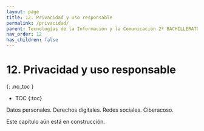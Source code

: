 ```yaml
---
layout: page
title: 12. Privacidad y uso responsable
permalink: /privacidad/
parent: Tecnologías de la Información y la Comunicación 2º BACHILLERATO
nav_order: 12
has_children: false
---
```


# 12. Privacidad y uso responsable
{: .no_toc }

- TOC
{:toc}

Datos personales. Derechos digitales. Redes sociales. Ciberacoso.

Este capítulo aún está en construcción.
